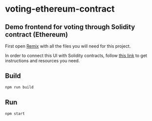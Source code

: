 # voting-ethereum-contract
## Demo frontend for voting through Solidity contract (Ethereum)

First open [Remix](http://remix-alpha.ethereum.org/#optimize=false&version=soljson-v0.4.20+commit.3155dd80.js&gist=1483e5599012c3783def91ead259ece8) with all the files you will need for this project.

In order to connect this UI with Solidity contracts, follow [this link](https://gist.github.com/anonymous/1483e5599012c3783def91ead259ece8) to get instructions and resources you need.


## Build

```sh
npm run build
```

## Run
```sh
npm start
```




